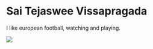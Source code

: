 <h1>Sai Tejaswee Vissapragada</h1>
<p>I like european football, watching and playing.</p>
<img src=“C:\Users\S545438\OneDrive - nwmissouri.edu\Documents\GitHub\assignment2-Vissapragada\rm.png”>